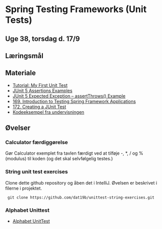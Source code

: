 
<!-- JS use if these pages are used as githubpages. can be deleted if used elsewhere -->
<script src="https://code.jquery.com/jquery-3.2.1.min.js"></script>
<script src="script.js"></script>

# Spring Testing Frameworks (Unit Tests) 

## Uge 38, torsdag d. 17/9

## Læringsmål

## Materiale
* [Tutorial: My First Unit Test](w38_my_first_unittest_tutorial.md)
* [JUnit 5 Assertions Examples](https://howtodoinjava.com/junit5/junit-5-assertions-examples/)
* [JUnit 5 Expected Exception – assertThrows() Example](https://howtodoinjava.com/junit5/expected-exception-example/)
* [169. Introduction to Testing Spring Framework Applications](https://www.udemy.com/course/spring-framework-5-beginner-to-guru/learn/lecture/7497672#overview)
* [172. Creating a JUnit Test](https://www.udemy.com/course/spring-framework-5-beginner-to-guru/learn/lecture/7497686#overview)
* [Kodeeksempel fra undervisningen]() 

## Øvelser
### Calculator færdiggørelse
Gør Calculator exemplet fra tavlen færdigt ved at tilføje -, *, / og % (modulus) til koden (og det skal selvfølgelig testes.)

### String unit test exercises 
Clone dette github repository og åben det i IntelliJ. Øvelsen er beskrivet i filerne i projektet.

````
 git clone https://github.com/dat19b/unittest-string-exercises.git
```` 
### Alphabet Unittest
* [Alphabet UnitTest](w38_alphabet_unittest_ex.md)


